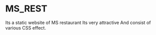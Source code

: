 # MS_REST
Its a static website of MS restaurant
Its very attractive And consist of various CSS effect.
